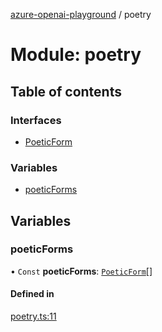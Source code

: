 [azure-openai-playground](../README.md) / poetry

# Module: poetry

## Table of contents

### Interfaces

- [PoeticForm](../interfaces/poetry.PoeticForm.md)

### Variables

- [poeticForms](poetry.md#poeticforms)

## Variables

### poeticForms

• `Const` **poeticForms**: [`PoeticForm`](../interfaces/poetry.PoeticForm.md)[]

#### Defined in

[poetry.ts:11](https://github.com/CU-CommunityApps/ct-azure-openai-playground/blob/e4891f4/src/lib/poetry.ts#L11)
